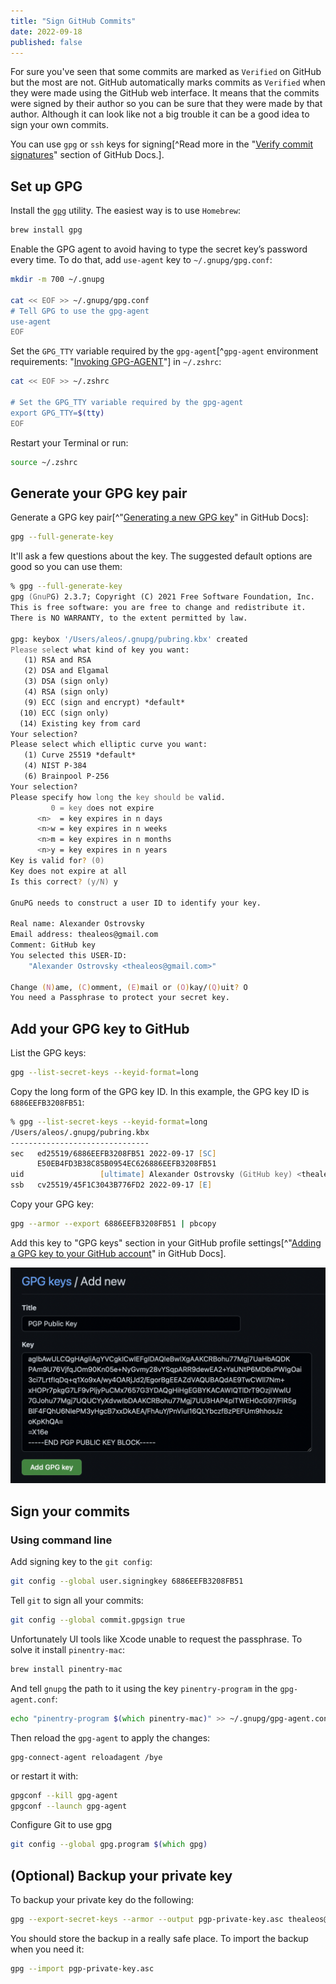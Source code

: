 ```yaml
---
title: "Sign GitHub Commits"
date: 2022-09-18
published: false
---
```


For sure you've seen that some commits are marked as `Verified` on GitHub but the most are not. GitHub automatically marks commits as `Verified` when they were made using the GitHub web interface. It means that the commits were signed by their author so you can be sure that they were made by that author. Although it can look like not a big trouble it can be a good idea to sign your own commits.

You can use `gpg` or `ssh` keys for signing[^Read more in the "[Verify commit signatures][github-docs]" section of GitHub Docs.].

## Set up GPG

Install the [`gpg`][gnupg] utility. The easiest way is to use `Homebrew`:

```zsh
brew install gpg
```

Enable the GPG agent to avoid having to type the secret key’s password every time. To do that, add `use-agent` key to `~/.gnupg/gpg.conf`:

```zsh
mkdir -m 700 ~/.gnupg

cat << EOF >> ~/.gnupg/gpg.conf
# Tell GPG to use the gpg-agent
use-agent
EOF
```

Set the `GPG_TTY` variable required by the `gpg-agent`[^`gpg-agent` environment requirements: "[Invoking GPG-AGENT][invoking-gpg-agent]"] in `~/.zshrc`:

```zsh
cat << EOF >> ~/.zshrc

# Set the GPG_TTY variable required by the gpg-agent
export GPG_TTY=$(tty)
EOF
```

Restart your Terminal or run:

```zsh
source ~/.zshrc
```

## Generate your GPG key pair

Generate a GPG key pair[^"[Generating a new GPG key][generating-a-new-gpg-key]" in GitHub Docs]:

```zsh
gpg --full-generate-key
```

It'll ask a few questions about the key. The suggested default options are good so you can use them:

```zsh
% gpg --full-generate-key
gpg (GnuPG) 2.3.7; Copyright (C) 2021 Free Software Foundation, Inc.
This is free software: you are free to change and redistribute it.
There is NO WARRANTY, to the extent permitted by law.

gpg: keybox '/Users/aleos/.gnupg/pubring.kbx' created
Please select what kind of key you want:
   (1) RSA and RSA
   (2) DSA and Elgamal
   (3) DSA (sign only)
   (4) RSA (sign only)
   (9) ECC (sign and encrypt) *default*
  (10) ECC (sign only)
  (14) Existing key from card
Your selection? 
Please select which elliptic curve you want:
   (1) Curve 25519 *default*
   (4) NIST P-384
   (6) Brainpool P-256
Your selection? 
Please specify how long the key should be valid.
         0 = key does not expire
      <n>  = key expires in n days
      <n>w = key expires in n weeks
      <n>m = key expires in n months
      <n>y = key expires in n years
Key is valid for? (0) 
Key does not expire at all
Is this correct? (y/N) y

GnuPG needs to construct a user ID to identify your key.

Real name: Alexander Ostrovsky
Email address: thealeos@gmail.com
Comment: GitHub key
You selected this USER-ID:
    "Alexander Ostrovsky <thealeos@gmail.com>"

Change (N)ame, (C)omment, (E)mail or (O)kay/(Q)uit? O
You need a Passphrase to protect your secret key.
```

## Add your GPG key to GitHub

List the GPG keys:

```zsh
gpg --list-secret-keys --keyid-format=long
```

Copy the long form of the GPG key ID. In this example, the GPG key ID is `6886EEFB3208FB51`:

```zsh
% gpg --list-secret-keys --keyid-format=long
/Users/aleos/.gnupg/pubring.kbx
-------------------------------
sec   ed25519/6886EEFB3208FB51 2022-09-17 [SC]
      E50EB4FD3B38C85B0954EC626886EEFB3208FB51
uid                 [ultimate] Alexander Ostrovsky (GitHub key) <thealeos@gmail.com>
ssb   cv25519/45F1C3043B776FD2 2022-09-17 [E]
```

Copy your GPG key:

```zsh
gpg --armor --export 6886EEFB3208FB51 | pbcopy
```

Add this key to "GPG keys" section in your GitHub profile settings[^"[Adding a GPG key to your GitHub account][add-gpg-github]" in GitHub Docs].

![GPG keys / Add new](/docs/assets/sign-github-commits/github-gpg-keys-add-new.png)

## Sign your commits

### Using command line

Add signing key to the `git config`:

```zsh
git config --global user.signingkey 6886EEFB3208FB51
```

Tell `git` to sign all your commits:

```zsh
git config --global commit.gpgsign true
```

Unfortunately UI tools like Xcode unable to request the passphrase. To solve it install `pinentry-mac`:

```zsh
brew install pinentry-mac
```

And tell `gnupg` the path to it using the key `pinentry-program` in the `gpg-agent.conf`:

```zsh
echo "pinentry-program $(which pinentry-mac)" >> ~/.gnupg/gpg-agent.conf
```

Then reload the `gpg-agent` to apply the changes:

```zshrc
gpg-connect-agent reloadagent /bye
```

or restart it with:

```zsh
gpgconf --kill gpg-agent
gpgconf --launch gpg-agent
```

Configure Git to use gpg

```zsh
git config --global gpg.program $(which gpg)
```

## (Optional) Backup your private key

To backup your private key do the following:

```zsh
gpg --export-secret-keys --armor --output pgp-private-key.asc thealeos@gmail.com
```

You should store the backup in a really safe place. To import the backup when you need it:

```zsh
gpg --import pgp-private-key.asc
```





[github-docs]: https://docs.github.com/en/authentication/managing-commit-signature-verification "Verify commit signatures"
[gnupg]: https://www.gnupg.org "GnuPG"
[invoking-gpg-agent]: https://www.gnupg.org/documentation/manuals/gnupg/Invoking-GPG_002dAGENT.html "Invoking GPG-AGENT"
[generating-a-new-gpg-key]: https://docs.github.com/en/authentication/managing-commit-signature-verification/generating-a-new-gpg-key "Generating a new GPG key"
[add-gpg-github]: https://docs.github.com/en/authentication/managing-commit-signature-verification/adding-a-gpg-key-to-your-github-account "Adding a GPG key to your GitHub account"
[archlinux-gnupg]: https://wiki.archlinux.org/title/GnuPG "GnuPG"